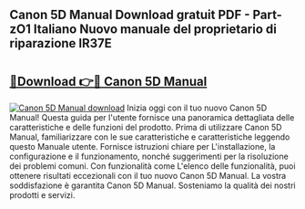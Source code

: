 ## Canon 5D Manual Download gratuit PDF - Part-zO1 Italiano Nuovo manuale del proprietario di riparazione lR37E

# <h2><a href="http://df9nztx.blite.top/?on=Canon+5D+Manual">🔗Download 👉🔴 Canon 5D Manual</a></h2>

[![Canon 5D Manual download](https://i.imgur.com/lujVjoI.png)](http://df9nztx.blite.top/?on=Canon+5D+Manual)
Inizia oggi con il tuo nuovo Canon 5D Manual! Questa guida per l'utente fornisce una panoramica dettagliata delle caratteristiche e delle funzioni del prodotto. Prima di utilizzare Canon 5D Manual, familiarizzare con le sue caratteristiche e caratteristiche leggendo questo Manuale utente. Fornisce istruzioni chiare per L'installazione, la configurazione e il funzionamento, nonché suggerimenti per la risoluzione dei problemi comuni. Con funzionalità come L'elenco delle funzionalità, puoi ottenere risultati eccezionali con il tuo nuovo Canon 5D Manual. La vostra soddisfazione è garantita Canon 5D Manual. Sosteniamo la qualità dei nostri prodotti e servizi.
